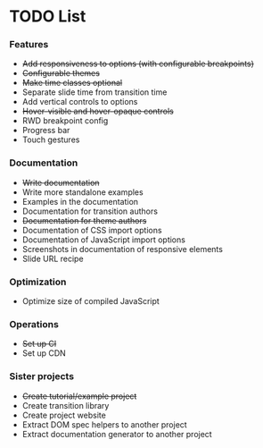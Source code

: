 # TODO List

### Features
 * ~~Add responsiveness to options (with configurable breakpoints)~~
 * ~~Configurable themes~~
 * ~~Make time classes optional~~
 * Separate slide time from transition time
 * Add vertical controls to options
 * ~~Hover-visible and hover-opaque controls~~
 * RWD breakpoint config
 * Progress bar
 * Touch gestures

### Documentation
 * ~~Write documentation~~
 * Write more standalone examples
 * Examples in the documentation
 * Documentation for transition authors
 * ~~Documentation for theme authors~~
 * Documentation of CSS import options
 * Documentation of JavaScript import options
 * Screenshots in documentation of responsive elements
 * Slide URL recipe

### Optimization
* Optimize size of compiled JavaScript

### Operations
 * ~~Set up CI~~
 * Set up CDN

### Sister projects
 * ~~Create tutorial/example project~~
 * Create transition library
 * Create project website
 * Extract DOM spec helpers to another project
 * Extract documentation generator to another project
